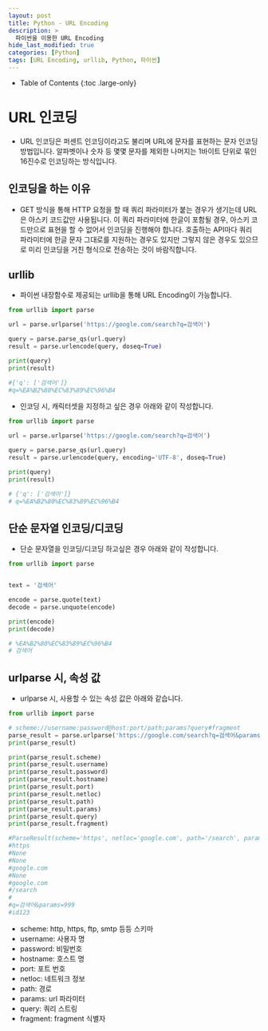 ```yaml
---
layout: post
title: Python - URL Encoding
description: >
  파이썬을 이용한 URL Encoding
hide_last_modified: true
categories: [Python]
tags: [URL Encoding, urllib, Python, 파이썬]
---
```


- Table of Contents
  {:toc .large-only}

# URL 인코딩

- URL 인코딩은 퍼센트 인코딩이라고도 불리며 URL에 문자를 표현하는 문자 인코딩 방법입니다. 알파벳이나 숫자 등 몇몇 문자를 제외한 나머지는 1바이트 단위로 묶인 16진수로 인코딩하는 방식입니다.

## 인코딩을 하는 이유

- GET 방식을 통해 HTTP 요청을 할 때 쿼리 파라미터가 붙는 경우가 생기는데 URL은 아스키 코드값만 사용됩니다. 이 쿼리 파라미터에 한글이 포함될 경우, 아스키 코드만으로 표현을 할 수 없어서 인코딩을 진행해야 합니다. 호출하는 API마다 쿼리 파라미터에 한글 문자 그대로를 지원하는 경우도 있지만 그렇지 않은 경우도 있으므로 미리 인코딩을 거친 형식으로 전송하는 것이 바람직합니다.

## urllib

- 파이썬 내장함수로 제공되는 urllib을 통해 URL Encoding이 가능합니다.

```python
from urllib import parse

url = parse.urlparse('https://google.com/search?q=검색어')

query = parse.parse_qs(url.query)
result = parse.urlencode(query, doseq=True)

print(query)
print(result)

#{'q': ['검색어']}
#q=%EA%B2%80%EC%83%89%EC%96%B4
```

- 인코딩 시, 캐릭터셋을 지정하고 싶은 경우 아래와 같이 작성합니다.

```python
from urllib import parse

url = parse.urlparse('https://google.com/search?q=검색어')

query = parse.parse_qs(url.query)
result = parse.urlencode(query, encoding='UTF-8', doseq=True)

print(query)
print(result)

# {'q': ['검색어']}
# q=%EA%B2%80%EC%83%89%EC%96%B4
```

## 단순 문자열 인코딩/디코딩

- 단순 문자열을 인코딩/디코딩 하고싶은 경우 아래와 같이 작성합니다.

```python
from urllib import parse


text = '검색어'

encode = parse.quote(text)
decode = parse.unquote(encode)

print(encode)
print(decode)

# %EA%B2%80%EC%83%89%EC%96%B4
# 검색어
```

## urlparse 시, 속성 값

- urlparse 시, 사용할 수 있는 속성 값은 아래와 같습니다.

```python
from urllib import parse

# scheme://username:password@host:port/path;params?query#fragment
parse_result = parse.urlparse('https://google.com/search?q=검색어&params=999#id123')
print(parse_result)

print(parse_result.scheme)
print(parse_result.username)
print(parse_result.password)
print(parse_result.hostname)
print(parse_result.port)
print(parse_result.netloc)
print(parse_result.path)
print(parse_result.params)
print(parse_result.query)
print(parse_result.fragment)

#ParseResult(scheme='https', netloc='google.com', path='/search', params='', query='q=검색어&params=999', #fragment='id123')
#https
#None
#None
#google.com
#None
#google.com
#/search
#
#q=검색어&params=999
#id123
```

- scheme: http, https, ftp, smtp 등등 스키마
- username: 사용자 명
- password: 비밀번호
- hostname: 호스트 명
- port: 포트 번호
- netloc: 네트워크 정보
- path: 경로
- params: url 파라미터
- query: 쿼리 스트링
- fragment: fragment 식별자
